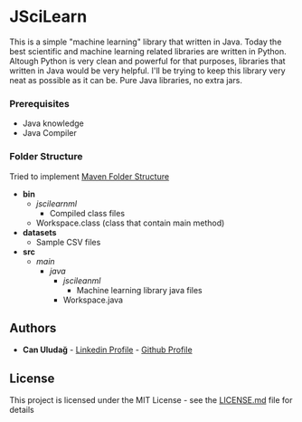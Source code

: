 # JSciLearn
This is a simple "machine learning" library that written in Java. Today the best scientific and machine learning related libraries are written in Python. Altough Python is very clean and powerful for that purposes, libraries that written in Java would be very helpful. I'll be trying to keep this library very neat as possible as it can be. Pure Java libraries, no extra jars.

### Prerequisites

* Java knowledge
* Java Compiler

### Folder Structure

Tried to implement [Maven Folder Structure](https://maven.apache.org/guides/introduction/introduction-to-the-standard-directory-layout.html)

- **bin**
    - *jscilearnml*
        - Compiled class files
    - Workspace.class (class that contain main method)
- **datasets**
    - Sample CSV files
- **src**
    - *main*
        - *java*
            - *jscileanml*
                - Machine learning library java files
            - Workspace.java

## Authors
* **Can Uludağ** - [Linkedin Profile](https://tr.linkedin.com/in/canuludag) - [Github Profile](https://github.com/canuludag)

## License
This project is licensed under the MIT License - see the [LICENSE.md](LICENSE.md) file for details
